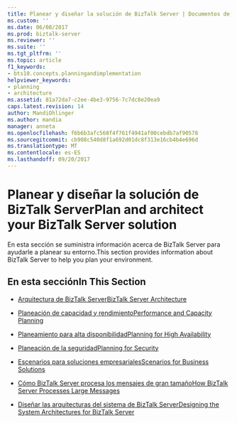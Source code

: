 ```yaml
---
title: Planear y diseñar la solución de BizTalk Server | Documentos de Microsoft
ms.custom: ''
ms.date: 06/08/2017
ms.prod: biztalk-server
ms.reviewer: ''
ms.suite: ''
ms.tgt_pltfrm: ''
ms.topic: article
f1_keywords:
- bts10.concepts.planningandimplementation
helpviewer_keywords:
- planning
- architecture
ms.assetid: 81a72da7-c2ee-4be3-9756-7c7dc8e20ea9
caps.latest.revision: 14
author: MandiOhlinger
ms.author: mandia
manager: anneta
ms.openlocfilehash: f6b6b3afc568f4f761f4941af00cebdb7af90578
ms.sourcegitcommit: cb908c540d8f1a692d01dc8f313e16cb4b4e696d
ms.translationtype: MT
ms.contentlocale: es-ES
ms.lasthandoff: 09/20/2017
---
```

# <a name="plan-and-architect-your-biztalk-server-solution"></a><span data-ttu-id="bec44-102">Planear y diseñar la solución de BizTalk Server</span><span class="sxs-lookup"><span data-stu-id="bec44-102">Plan and architect your BizTalk Server solution</span></span>
<span data-ttu-id="bec44-103">En esta sección se suministra información acerca de BizTalk Server para ayudarle a planear su entorno.</span><span class="sxs-lookup"><span data-stu-id="bec44-103">This section provides information about BizTalk Server to help you plan your environment.</span></span>  
  
## <a name="in-this-section"></a><span data-ttu-id="bec44-104">En esta sección</span><span class="sxs-lookup"><span data-stu-id="bec44-104">In This Section</span></span>  
  
-   [<span data-ttu-id="bec44-105">Arquitectura de BizTalk Server</span><span class="sxs-lookup"><span data-stu-id="bec44-105">BizTalk Server Architecture</span></span>](../core/biztalk-server-architecture.md)  
  
-   [<span data-ttu-id="bec44-106">Planeación de capacidad y rendimiento</span><span class="sxs-lookup"><span data-stu-id="bec44-106">Performance and Capacity Planning</span></span>](../core/performance-and-capacity-planning.md)  
  
-   [<span data-ttu-id="bec44-107">Planeamiento para alta disponibilidad</span><span class="sxs-lookup"><span data-stu-id="bec44-107">Planning for High Availability</span></span>](../core/planning-for-high-availability3.md)  
  
-   [<span data-ttu-id="bec44-108">Planeación de la seguridad</span><span class="sxs-lookup"><span data-stu-id="bec44-108">Planning for Security</span></span>](../core/planning-for-security.md)  
  
-   [<span data-ttu-id="bec44-109">Escenarios para soluciones empresariales</span><span class="sxs-lookup"><span data-stu-id="bec44-109">Scenarios for Business Solutions</span></span>](../core/scenarios-for-business-solutions.md)  
  
-   [<span data-ttu-id="bec44-110">Cómo BizTalk Server procesa los mensajes de gran tamaño</span><span class="sxs-lookup"><span data-stu-id="bec44-110">How BizTalk Server Processes Large Messages</span></span>](../core/how-biztalk-server-processes-large-messages.md)  
  
-   [<span data-ttu-id="bec44-111">Diseñar las arquitecturas del sistema de BizTalk Server</span><span class="sxs-lookup"><span data-stu-id="bec44-111">Designing the System Architectures for BizTalk Server</span></span>](../core/designing-the-system-architectures-for-biztalk-server.md)